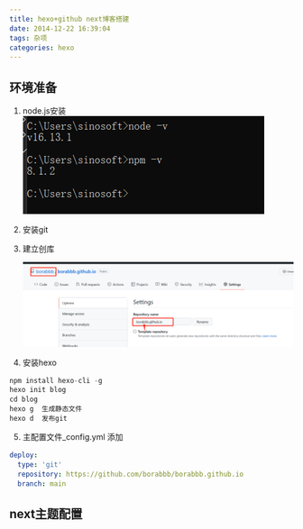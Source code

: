 ```yaml
---
title: hexo+github next博客搭建
date: 2014-12-22 16:39:04
tags: 杂项
categories: hexo
---
```


## 环境准备

1. node.js安装 ![node版本](/images/nodejs版本.jpg)
2. 安装git
3. 建立创库

    ![仓库命名](/images/1641378617(1).jpg)

4. 安装hexo


```java
npm install hexo-cli -g
hexo init blog
cd blog
hexo g  生成静态文件
hexo d  发布git
```

5. 主配置文件_config.yml 添加

~~~yml
deploy:
  type: 'git'
  repository: https://github.com/borabbb/borabbb.github.io
  branch: main
~~~



## next主题配置

